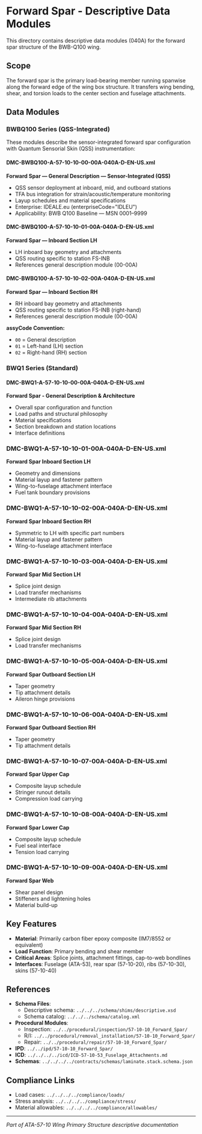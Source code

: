 # Forward Spar - Descriptive Data Modules

This directory contains descriptive data modules (040A) for the forward spar structure of the BWB-Q100 wing.

## Scope

The forward spar is the primary load-bearing member running spanwise along the forward edge of the wing box structure. It transfers wing bending, shear, and torsion loads to the center section and fuselage attachments.

## Data Modules

### BWBQ100 Series (QSS-Integrated)

These modules describe the sensor-integrated forward spar configuration with Quantum Sensorial Skin (QSS) instrumentation:

#### DMC-BWBQ100-A-57-10-10-00-00A-040A-D-EN-US.xml
**Forward Spar — General Description — Sensor-Integrated (QSS)**
- QSS sensor deployment at inboard, mid, and outboard stations
- TFA bus integration for strain/acoustic/temperature monitoring
- Layup schedules and material specifications
- Enterprise: IDEALE.eu (enterpriseCode="IDLEU")
- Applicability: BWB Q100 Baseline — MSN 0001–9999

#### DMC-BWBQ100-A-57-10-10-01-00A-040A-D-EN-US.xml
**Forward Spar — Inboard Section LH**
- LH inboard bay geometry and attachments
- QSS routing specific to station FS-INB
- References general description module (00-00A)

#### DMC-BWBQ100-A-57-10-10-02-00A-040A-D-EN-US.xml
**Forward Spar — Inboard Section RH**
- RH inboard bay geometry and attachments
- QSS routing specific to station FS-INB (right-hand)
- References general description module (00-00A)

**assyCode Convention:**
- `00` = General description
- `01` = Left-hand (LH) section
- `02` = Right-hand (RH) section

### BWQ1 Series (Standard)

#### DMC-BWQ1-A-57-10-10-00-00A-040A-D-EN-US.xml
**Forward Spar - General Description & Architecture**
- Overall spar configuration and function
- Load paths and structural philosophy
- Material specifications
- Section breakdown and station locations
- Interface definitions

### DMC-BWQ1-A-57-10-10-01-00A-040A-D-EN-US.xml
**Forward Spar Inboard Section LH**
- Geometry and dimensions
- Material layup and fastener pattern
- Wing-to-fuselage attachment interface
- Fuel tank boundary provisions

### DMC-BWQ1-A-57-10-10-02-00A-040A-D-EN-US.xml
**Forward Spar Inboard Section RH**
- Symmetric to LH with specific part numbers
- Material layup and fastener pattern
- Wing-to-fuselage attachment interface

### DMC-BWQ1-A-57-10-10-03-00A-040A-D-EN-US.xml
**Forward Spar Mid Section LH**
- Splice joint design
- Load transfer mechanisms
- Intermediate rib attachments

### DMC-BWQ1-A-57-10-10-04-00A-040A-D-EN-US.xml
**Forward Spar Mid Section RH**
- Splice joint design
- Load transfer mechanisms

### DMC-BWQ1-A-57-10-10-05-00A-040A-D-EN-US.xml
**Forward Spar Outboard Section LH**
- Taper geometry
- Tip attachment details
- Aileron hinge provisions

### DMC-BWQ1-A-57-10-10-06-00A-040A-D-EN-US.xml
**Forward Spar Outboard Section RH**
- Taper geometry
- Tip attachment details

### DMC-BWQ1-A-57-10-10-07-00A-040A-D-EN-US.xml
**Forward Spar Upper Cap**
- Composite layup schedule
- Stringer runout details
- Compression load carrying

### DMC-BWQ1-A-57-10-10-08-00A-040A-D-EN-US.xml
**Forward Spar Lower Cap**
- Composite layup schedule
- Fuel seal interface
- Tension load carrying

### DMC-BWQ1-A-57-10-10-09-00A-040A-D-EN-US.xml
**Forward Spar Web**
- Shear panel design
- Stiffeners and lightening holes
- Material build-up

## Key Features

- **Material**: Primarily carbon fiber epoxy composite (IM7/8552 or equivalent)
- **Load Function**: Primary bending and shear member
- **Critical Areas**: Splice joints, attachment fittings, cap-to-web bondlines
- **Interfaces**: Fuselage (ATA-53), rear spar (57-10-20), ribs (57-10-30), skins (57-10-40)

## References

- **Schema Files**: 
  - Descriptive schema: `../../../schema/shims/descriptive.xsd`
  - Schema catalog: `../../../schema/catalog.xml`
- **Procedural Modules**: 
  - Inspection: `../../procedural/inspection/57-10-10_Forward_Spar/`
  - R/I: `../../procedural/removal_installation/57-10-10_Forward_Spar/`
  - Repair: `../../procedural/repair/57-10-10_Forward_Spar/`
- **IPD**: `../../ipd/57-10-10_Forward_Spar/`
- **ICD**: `../../../../icd/ICD-57-10-53_Fuselage_Attachments.md`
- **Schemas**: `../../../../contracts/schemas/laminate.stack.schema.json`

## Compliance Links

- Load cases: `../../../../compliance/loads/`
- Stress analysis: `../../../../compliance/stress/`
- Material allowables: `../../../../compliance/allowables/`

---

*Part of ATA-57-10 Wing Primary Structure descriptive documentation*
